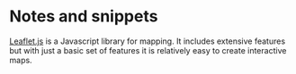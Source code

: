 # Notes and snippets

[Leaflet.js](https://leafletjs.com/) is a Javascript library for mapping. It includes extensive features but with just a basic set of features it is relatively easy to create interactive maps.
